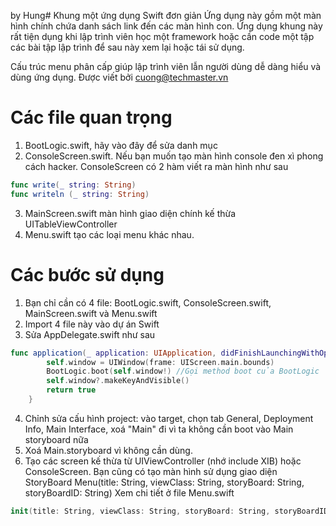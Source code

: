 by Hung# Khung một ứng dụng Swift đơn giản 
Ứng dụng này gồm một màn hình chính chứa danh sách link đến các màn hình con.
Ứng dụng khung này rất tiện dụng khi lập trình viên học một framework hoặc cần code một tập các bài tập lập trình để sau này xem lại hoặc tái sử dụng.

Cấu trúc menu phân cấp giúp lập trình viên lẫn người dùng dễ dàng hiểu và dùng ứng dụng.
Được viết bởi cuong@techmaster.vn


# Các file quan trọng
1. BootLogic.swift, hãy vào đây để sửa danh mục
2. ConsoleScreen.swift. Nếu bạn muốn tạo màn hình console đen xì phong cách hacker.
ConsoleScreen có 2 hàm viết ra màn hình như sau
```swift
func write(_ string: String)
func writeln (_ string: String)
```
3. MainScreen.swift màn hình giao diện chính kế thừa UITableViewController
4. Menu.swift tạo các loại menu khác nhau.

# Các bước sử dụng
1. Bạn chỉ cần có 4 file: BootLogic.swift, ConsoleScreen.swift, MainScreen.swift và Menu.swift
2. Import 4 file này vào dự án Swift
3. Sửa AppDelegate.swift như sau
```swift
func application(_ application: UIApplication, didFinishLaunchingWithOptions launchOptions: [UIApplicationLaunchOptionsKey: Any]?) -> Bool {
        self.window = UIWindow(frame: UIScreen.main.bounds)
        BootLogic.boot(self.window!) //Gọi method boot của BootLogic
        self.window?.makeKeyAndVisible()
        return true
    }
```
4. Chỉnh sửa cấu hình project: vào target, chọn tab General, Deployment Info, Main Interface, xoá "Main" đi vì ta không cần boot vào Main storyboard nữa
5. Xoá Main.storyboard vì không cần dùng.
6. Tạo các screen kế thừa từ UIViewController (nhớ include XIB) hoặc ConsoleScreen.
Bạn cũng có tạo màn hình sử dụng giao diện StoryBoard
Menu(title: String, viewClass: String, storyBoard: String, storyBoardID: String)
Xem chi tiết ở file Menu.swift
```swift
init(title: String, viewClass: String, storyBoard: String, storyBoardID: String) {
```
